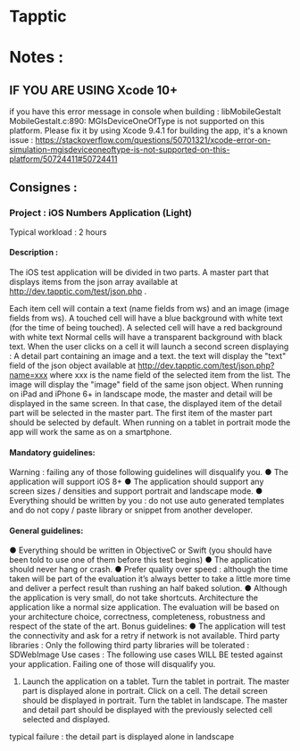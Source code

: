 # Tapptic

# Notes :

## IF YOU ARE USING Xcode 10+ 
if you have this error message in console when building : libMobileGestalt MobileGestalt.c:890: MGIsDeviceOneOfType is not supported on this platform.
Please fix it by using Xcode 9.4.1 for building the app, it's a known issue :
https://stackoverflow.com/questions/50701321/xcode-error-on-simulation-mgisdeviceoneoftype-is-not-supported-on-this-platform/50724411#50724411

## Consignes : 

### Project : iOS Numbers Application (Light)
Typical workload : 2 hours


#### Description :

The iOS test application will be divided in two parts.
A master part that displays items from the json array available at http://dev.tapptic.com/test/json.php .
    
Each item cell will contain a text (name fields from ws) and an image (image fields from ws).
A touched cell will have a blue background with white text (for the time of being touched). A selected cell will have a red background with white text
Normal cells will have a transparent background with black text.
When the user clicks on a cell it will launch a second screen displaying :
A detail part containing an image and a text.
the text will display the "text" field of the json object available at http://dev.tapptic.com/test/json.php?name=xxx where xxx is the name field of the selected item from the list. The image will display the "image" field of the same json object.
When running on iPad and iPhone 6+ in landscape mode, the master and detail will be displayed in the same screen. In that case, the displayed item of the detail part will be selected in the master part. The first item of the master part should be selected by default.
When running on a tablet in portrait mode the app will work the same as on a smartphone.

#### Mandatory guidelines:

Warning : failing any of those following guidelines will disqualify you.
● The application will support iOS 8+
● The application should support any screen sizes / densities and support portrait and
landscape mode.
● Everything should be written by you : do not use auto generated templates and do not
copy / paste library or snippet from another developer.

#### General guidelines:

● Everything should be written in Objective­C or Swift (you should have been told to use one of them before this test begins)
● The application should never hang or crash.
● Prefer quality over speed : although the time taken will be part of the evaluation it’s
always better to take a little more time and deliver a perfect result than rushing an half
baked solution.
● Although the application is very small, do not take shortcuts. Architecture the application
like a normal size application. The evaluation will be based on your architecture choice, correctness, completeness, robustness and respect of the state of the art.
Bonus guidelines:
● The application will test the connectivity and ask for a retry if network is not available.
Third party libraries :
Only the following third party libraries will be tolerated :
SDWebImage
Use cases :
The following use cases WILL BE tested against your application. Failing one of those will disqualify you.

1) Launch the application on a tablet. Turn the tablet in portrait. The master part is displayed alone in portrait. Click on a cell. The detail screen should be displayed in portrait. Turn the tablet in landscape. The master and detail part should be displayed with the previously selected cell selected and displayed.

typical failure : the detail part is displayed alone in landscape

